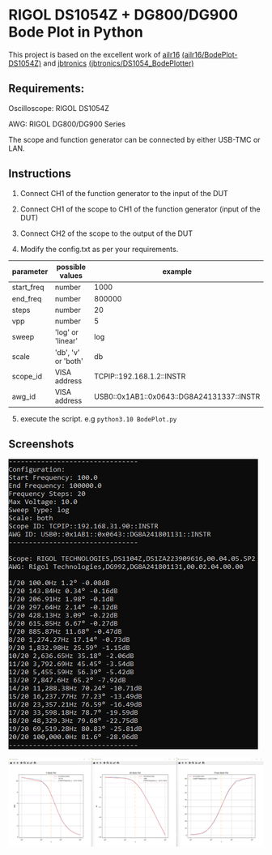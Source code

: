 # RIGOL DS1054Z + DG800/DG900 Bode Plot in Python

This project is based on the excellent work of [ailr16](https://github.com/ailr16) [(ailr16/BodePlot-DS1054Z)](https://github.com/ailr16/BodePlot-DS1054Z) and [jbtronics](https://github.com/jbtronics) [(jbtronics/DS1054_BodePlotter)](https://github.com/jbtronics/DS1054_BodePlotter)

## Requirements: ##
Oscilloscope: RIGOL DS1054Z

AWG: RIGOL DG800/DG900 Series

The scope and function generator can be connected by either USB-TMC or LAN.

## Instructions ##
1. Connect CH1 of the function generator to the input of the DUT
2. Connect CH1 of the scope to CH1 of the function generator (input of the DUT)
3. Connect CH2 of the scope to the output of the DUT

4. Modify the config.txt as per your requirements.

| parameter | possible values | example |
| ------------- | ------------- | ------------- |
| start_freq  | number  | 1000 |
| end_freq  | number  | 800000 |
| steps  | number  | 20 |
| vpp  | number  | 5 |
| sweep  | 'log' or 'linear'  | log |
| scale  | 'db', 'v' or 'both'  | db |
| scope_id  | VISA address  | TCPIP::192.168.1.2::INSTR |
| awg_id  | VISA address  | USB0::0x1AB1::0x0643::DG8A24131337::INSTR |

5. execute the script. e.g `python3.10 BodePlot.py`

## Screenshots ##

![command output](https://github.com/DanielStoelzner/RIGOL-DS1054Z-DG800-DG900-Bode-Plot/blob/main/Screenshots/cmd.png)

![plots](https://github.com/DanielStoelzner/RIGOL-DS1054Z-DG800-DG900-Bode-Plot/blob/main/Screenshots/plots.png)
